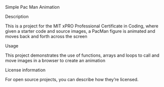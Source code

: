 Simple Pac Man Animation

Description

This is a project for the MIT xPRO Professional Certificate in Coding, where given a starter code and source images, a PacMan figure is animated and moves back and forth across the screen



Usage

This project demonstrates the use of functions, arrays and loops to call and move images in a browser to create an animation


License information

For open source projects, you can describe how they’re licensed.  